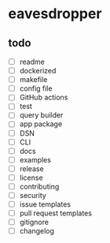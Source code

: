 # eavesdropper


## todo
* [ ] readme
* [ ] dockerized
* [ ] makefile
* [ ] config file
* [ ] GitHub actions
* [ ] test
* [ ] query builder
* [ ] app package
* [ ] DSN
* [ ] CLI
* [ ] docs
* [ ] examples
* [ ] release
* [ ] license
* [ ] contributing
* [ ] security
* [ ] issue templates
* [ ] pull request templates
* [ ] gitignore
* [ ] changelog
